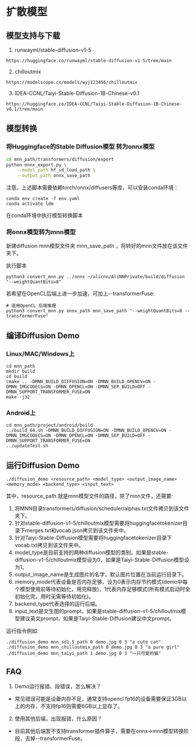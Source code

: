 # 扩散模型

## 模型支持与下载

1. runwayml/stable-diffusion-v1-5
```
https://huggingface.co/runwayml/stable-diffusion-v1-5/tree/main
```
2. chilloutmix
```
https://modelscope.cn/models/wyj123456/chilloutmix
```
3. IDEA-CCNL/Taiyi-Stable-Diffusion-1B-Chinese-v0.1
```
https://huggingface.co/IDEA-CCNL/Taiyi-Stable-Diffusion-1B-Chinese-v0.1/tree/main
```
## 模型转换
### 将Huggingface的Stable Diffusion模型 转为onnx模型
```sh
cd mnn_path/transformers/diffusion/export
python onnx_export.py \
    --model_path hf_sd_load_path \
    --output_path onnx_save_path
```
注意，上述脚本需要依赖torch/onnx/diffusers等库，可以安装conda环境：
```
conda env create -f env.yaml
conda activate ldm
```
在conda环境中执行模型转换脚本

### 将onnx模型转为mnn模型
新建diffusion mnn模型文件夹 mnn_save_path ，将转好的mnn文件放在该文件夹下。

执行脚本
```
python3 convert_mnn.py ../onnx ~/alicnn/AliNNPrivate/build/diffusion "--weightQuantBits=8"
```

若希望在OpenCL后端上进一步加速，可加上--transformerFuse:
```
# 适用OpenCL 后端推理
python3 convert_mnn.py onnx_path mnn_save_path "--weightQuantBits=8 --transformerFuse"
```

## 编译Diffusion Demo
### Linux/MAC/Windows上
```
cd mnn_path
mkdir build
cd build
cmake .. -DMNN_BUILD_DIFFUSION=ON -DMNN_BUILD_OPENCV=ON -DMNN_IMGCODECS=ON -DMNN_OPENCL=ON -DMNN_SEP_BUILD=OFF -DMNN_SUPPORT_TRANSFORMER_FUSE=ON
make -j32
```
### Android上
```
cd mnn_path/project/android/build
../build_64.sh -DMNN_BUILD_DIFFUSION=ON -DMNN_BUILD_OPENCV=ON -DMNN_IMGCODECS=ON -DMNN_OPENCL=ON -DMNN_SEP_BUILD=OFF -DMNN_SUPPORT_TRANSFORMER_FUSE=ON
../updateTest.sh
```
## 运行Diffusion Demo
```
./diffusion_demo <resource_path> <model_type> <output_image_name> <memory_mode> <backend_type> <input_text>
```
其中，resource_path 就是mnn模型文件的路径，除了mnn文件，还需要:
1. 将MNN目录transformers/diffusion/scheduler/alphas.txt文件拷贝到该文件夹下。
2. 针对stable-diffusion-v1-5/chilloutmix模型需要将huggingfacetokenizer目录下merges.txt和vocab.json拷贝到该文件夹中。
3. 针对Taiyi-Stable-Diffusion模型需要将huggingfacetokenizer目录下vocab.txt拷贝到该文件夹中。
4. model_type是目前支持的两种diffusion模型的类别。如果是stable-diffusion-v1-5/chilloutmix模型设为0，如果是Taiyi-Stable-Diffusion模型设为1。
5. output_image_name是生成图片的名字，默认图片位置在当前运行目录下。
6. memory_mode代表设备是否内存足够，设为0表示内存节约模式(demo中每个模型使用前等待初始化，用完释放)，1代表内存足够模式(所有模式启动时全初始化完，用时无需等待初始化)。
7. backend_type代表选择的运行后端。
8. input_text是文生图的prompt，如果是stable-diffusion-v1-5/chilloutmix模型建议英文prompt，如果是Taiyi-Stable-Diffusion建议中文prompt。

运行指令例如: 
```
./diffusion_demo mnn_sd1.5_path 0 demo.jpg 0 3 "a cute cat"
./diffusion_demo mnn_chilloutmix_path 0 demo.jpg 0 3 "a pure girl"
./diffusion_demo mnn_taiyi_path 1 demo.jpg 0 3 "一只可爱的猫"
```
## FAQ
1. Demo运行报错、段错误，怎么解决？
- 常见错误可能是设备内存不足，通常支持opencl fp16的设备需要保证3GB以上的内存，不支持fp16则需要6GB以上显存了。
2. 使用其他后端，出现报错，什么原因？
- 目前其他后端暂不支持transformer插件算子，需要在onnx->mnn模型转换阶段，去掉--transformerFuse。
